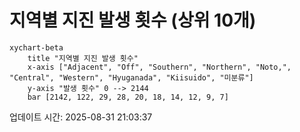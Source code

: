 # 지역별 지진 발생 횟수 (상위 10개)

```mermaid
xychart-beta
    title "지역별 지진 발생 횟수"
    x-axis ["Adjacent", "Off", "Southern", "Northern", "Noto,", "Central", "Western", "Hyuganada", "Kiisuido", "미분류"]
    y-axis "발생 횟수" 0 --> 2144
    bar [2142, 122, 29, 28, 20, 18, 14, 12, 9, 7]
```

업데이트 시간: 2025-08-31 21:03:37
